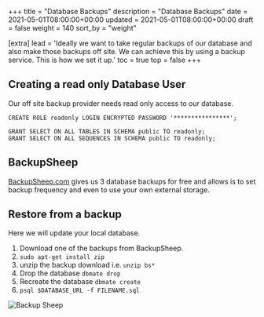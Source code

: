 +++
title = "Database Backups"
description = "Database Backups"
date = 2021-05-01T08:00:00+00:00
updated = 2021-05-01T08:00:00+00:00
draft = false
weight = 140
sort_by = "weight"


[extra]
lead = 'Ideally we want to take regular backups of our database and also make those backups off site. We can achieve this by using a backup service. This is how we set it up.'
toc = true
top = false
+++

## Creating a read only Database User

Our off site backup provider needs read only access to our database.

```
CREATE ROLE readonly LOGIN ENCRYPTED PASSWORD '****************';
```

```
GRANT SELECT ON ALL TABLES IN SCHEMA public TO readonly;
GRANT SELECT ON ALL SEQUENCES IN SCHEMA public TO readonly;
```

## BackupSheep

[BackupSheep.com](https://backupsheep.com) gives us 3 database backups for free and allows is to set backup frequency and even to use your own external storage.

## Restore from a backup

Here we will update your local database.

1. Download one of the backups from BackupSheep.
1. `sudo apt-get install zip`
1. unzip the backup download i.e. `unzip bs*`
1. Drop the database `dbmate drop`
1. Recreate the database `dbmate create`
1. `psql $DATABASE_URL -f FILENAME.sql`

![Backup Sheep](/backup-sheep.png)